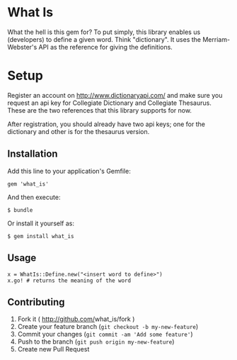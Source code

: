 # What Is

What the hell is this gem for? To put simply, this library enables us (developers) to define a given word. Think "dictionary". It uses the Merriam-Webster's API as the reference for giving the definitions.

# Setup

Register an account on http://www.dictionaryapi.com/ and make sure you request an api key for 
Collegiate Dictionary and Collegiate Thesaurus. These are the two references that this library supports for now.

After registration, you should already have two api keys; one for the dictionary and other is for the thesaurus 
version.

## Installation

Add this line to your application's Gemfile:

    gem 'what_is'

And then execute:

    $ bundle

Or install it yourself as:

    $ gem install what_is

## Usage

    x = WhatIs::Define.new("<insert word to define>")
    x.go! # returns the meaning of the word

## Contributing

1. Fork it ( http://github.com/<my-github-username>what_is/fork )
2. Create your feature branch (`git checkout -b my-new-feature`)
3. Commit your changes (`git commit -am 'Add some feature'`)
4. Push to the branch (`git push origin my-new-feature`)
5. Create new Pull Request
